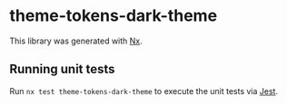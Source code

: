 # theme-tokens-dark-theme

This library was generated with [Nx](https://nx.dev).

## Running unit tests

Run `nx test theme-tokens-dark-theme` to execute the unit tests via [Jest](https://jestjs.io).
